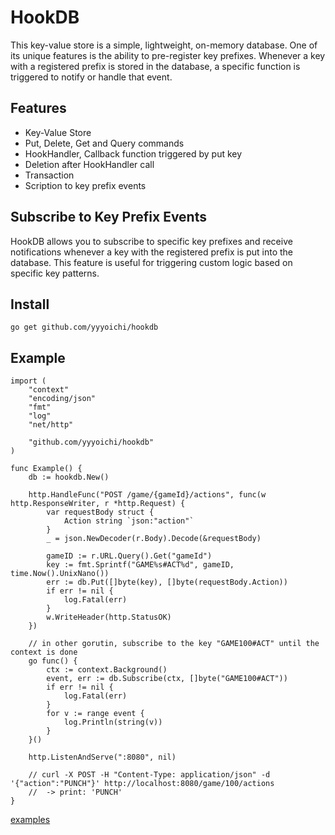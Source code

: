 # HookDB

This key-value store is a simple, lightweight, on-memory database. One of its unique features is the ability to pre-register key prefixes. Whenever a key with a registered prefix is stored in the database, a specific function is triggered to notify or handle that event.

## Features

- Key-Value Store
- Put, Delete, Get and Query commands
- HookHandler, Callback function triggered by put key
- Deletion after HookHandler call
- Transaction
- Scription to key prefix events

## Subscribe to Key Prefix Events

HookDB allows you to subscribe to specific key prefixes and receive notifications whenever a key with the registered prefix is put into the database. This feature is useful for triggering custom logic based on specific key patterns.

## Install

```shell
go get github.com/yyyoichi/hookdb
```

## Example

```golang
import (
    "context"
    "encoding/json"
    "fmt"
    "log"
    "net/http"

    "github.com/yyyoichi/hookdb"
)

func Example() {
    db := hookdb.New()

    http.HandleFunc("POST /game/{gameId}/actions", func(w http.ResponseWriter, r *http.Request) {
        var requestBody struct {
            Action string `json:"action"`
        }
        _ = json.NewDecoder(r.Body).Decode(&requestBody)

        gameID := r.URL.Query().Get("gameId")
        key := fmt.Sprintf("GAME%s#ACT%d", gameID, time.Now().UnixNano())
        err := db.Put([]byte(key), []byte(requestBody.Action))
        if err != nil {
            log.Fatal(err)
        }
        w.WriteHeader(http.StatusOK)
    })

    // in other gorutin, subscribe to the key "GAME100#ACT" until the context is done
    go func() {
        ctx := context.Background()
        event, err := db.Subscribe(ctx, []byte("GAME100#ACT"))
        if err != nil {
            log.Fatal(err)
        }
        for v := range event {
            log.Println(string(v))
        }
    }()

    http.ListenAndServe(":8080", nil)

    // curl -X POST -H "Content-Type: application/json" -d '{"action":"PUNCH"}' http://localhost:8080/game/100/actions
    //  -> print: 'PUNCH'
}

```

[examples](https://pkg.go.dev/github.com/yyyoichi/hookdb#pkg-examples)

